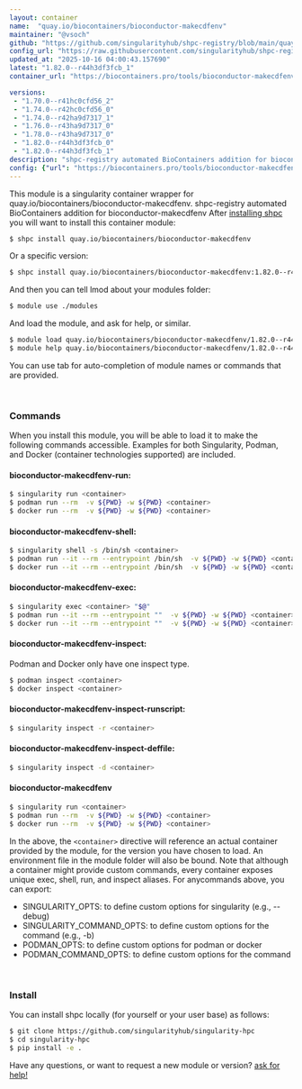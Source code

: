 ```yaml
---
layout: container
name:  "quay.io/biocontainers/bioconductor-makecdfenv"
maintainer: "@vsoch"
github: "https://github.com/singularityhub/shpc-registry/blob/main/quay.io/biocontainers/bioconductor-makecdfenv/container.yaml"
config_url: "https://raw.githubusercontent.com/singularityhub/shpc-registry/main/quay.io/biocontainers/bioconductor-makecdfenv/container.yaml"
updated_at: "2025-10-16 04:00:43.157690"
latest: "1.82.0--r44h3df3fcb_1"
container_url: "https://biocontainers.pro/tools/bioconductor-makecdfenv"

versions:
 - "1.70.0--r41hc0cfd56_2"
 - "1.74.0--r42hc0cfd56_0"
 - "1.74.0--r42ha9d7317_1"
 - "1.76.0--r43ha9d7317_0"
 - "1.78.0--r43ha9d7317_0"
 - "1.82.0--r44h3df3fcb_0"
 - "1.82.0--r44h3df3fcb_1"
description: "shpc-registry automated BioContainers addition for bioconductor-makecdfenv"
config: {"url": "https://biocontainers.pro/tools/bioconductor-makecdfenv", "maintainer": "@vsoch", "description": "shpc-registry automated BioContainers addition for bioconductor-makecdfenv", "latest": {"1.82.0--r44h3df3fcb_1": "sha256:c64d059ddef095f521fb20a896fb443283cb7583699480ea2c00c3ca5d4bcf50"}, "tags": {"1.70.0--r41hc0cfd56_2": "sha256:b857c62c45081ddc3d3707fa6efaf2c18239edcf0b135aab71e9b67e05843c9b", "1.74.0--r42hc0cfd56_0": "sha256:5447b1a11e69602cf03f4dda87355fcb167e019eb9896c4b1ba94282cfe18ee6", "1.74.0--r42ha9d7317_1": "sha256:547a18f00bfcea008e9364ccd741528e43a8d6cda7b873f307aa76176a3c7fe3", "1.76.0--r43ha9d7317_0": "sha256:214874761d6e664f467f1a63824ae7516a71d45159bf3c06f84919b65cc655f4", "1.78.0--r43ha9d7317_0": "sha256:2483171532c1e582a5f732374d8a0afe482b70f89c514fe997689a2293f13731", "1.82.0--r44h3df3fcb_0": "sha256:7c26b12f7a6a405c9be3b27d8eeb7a882560bf0a9e57a7324a98966209b68352", "1.82.0--r44h3df3fcb_1": "sha256:c64d059ddef095f521fb20a896fb443283cb7583699480ea2c00c3ca5d4bcf50"}, "docker": "quay.io/biocontainers/bioconductor-makecdfenv"}
---
```


This module is a singularity container wrapper for quay.io/biocontainers/bioconductor-makecdfenv.
shpc-registry automated BioContainers addition for bioconductor-makecdfenv
After [installing shpc](#install) you will want to install this container module:


```bash
$ shpc install quay.io/biocontainers/bioconductor-makecdfenv
```

Or a specific version:

```bash
$ shpc install quay.io/biocontainers/bioconductor-makecdfenv:1.82.0--r44h3df3fcb_1
```

And then you can tell lmod about your modules folder:

```bash
$ module use ./modules
```

And load the module, and ask for help, or similar.

```bash
$ module load quay.io/biocontainers/bioconductor-makecdfenv/1.82.0--r44h3df3fcb_1
$ module help quay.io/biocontainers/bioconductor-makecdfenv/1.82.0--r44h3df3fcb_1
```

You can use tab for auto-completion of module names or commands that are provided.

<br>

### Commands

When you install this module, you will be able to load it to make the following commands accessible.
Examples for both Singularity, Podman, and Docker (container technologies supported) are included.

#### bioconductor-makecdfenv-run:

```bash
$ singularity run <container>
$ podman run --rm  -v ${PWD} -w ${PWD} <container>
$ docker run --rm  -v ${PWD} -w ${PWD} <container>
```

#### bioconductor-makecdfenv-shell:

```bash
$ singularity shell -s /bin/sh <container>
$ podman run --it --rm --entrypoint /bin/sh  -v ${PWD} -w ${PWD} <container>
$ docker run --it --rm --entrypoint /bin/sh  -v ${PWD} -w ${PWD} <container>
```

#### bioconductor-makecdfenv-exec:

```bash
$ singularity exec <container> "$@"
$ podman run --it --rm --entrypoint ""  -v ${PWD} -w ${PWD} <container> "$@"
$ docker run --it --rm --entrypoint ""  -v ${PWD} -w ${PWD} <container> "$@"
```

#### bioconductor-makecdfenv-inspect:

Podman and Docker only have one inspect type.

```bash
$ podman inspect <container>
$ docker inspect <container>
```

#### bioconductor-makecdfenv-inspect-runscript:

```bash
$ singularity inspect -r <container>
```

#### bioconductor-makecdfenv-inspect-deffile:

```bash
$ singularity inspect -d <container>
```



#### bioconductor-makecdfenv

```bash
$ singularity run <container>
$ podman run --rm  -v ${PWD} -w ${PWD} <container>
$ docker run --rm  -v ${PWD} -w ${PWD} <container>
```


In the above, the `<container>` directive will reference an actual container provided
by the module, for the version you have chosen to load. An environment file in the
module folder will also be bound. Note that although a container
might provide custom commands, every container exposes unique exec, shell, run, and
inspect aliases. For anycommands above, you can export:

 - SINGULARITY_OPTS: to define custom options for singularity (e.g., --debug)
 - SINGULARITY_COMMAND_OPTS: to define custom options for the command (e.g., -b)
 - PODMAN_OPTS: to define custom options for podman or docker
 - PODMAN_COMMAND_OPTS: to define custom options for the command

<br>

### Install

You can install shpc locally (for yourself or your user base) as follows:

```bash
$ git clone https://github.com/singularityhub/singularity-hpc
$ cd singularity-hpc
$ pip install -e .
```

Have any questions, or want to request a new module or version? [ask for help!](https://github.com/singularityhub/singularity-hpc/issues)
